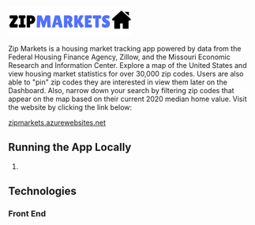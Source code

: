 ![Zip Markets Logo](/ZipMarkets/client/src/images/ZipMarketsSmall.png)

Zip Markets is a housing market tracking app powered by data from the Federal Housing Finance Agency, Zillow, and the Missouri Economic Research and Information Center. Explore a map of the United States and view housing market statistics for over 30,000 zip codes. Users are also able to "pin" zip codes they are interested in view them later on the Dashboard. Also, narrow down your search by filtering zip codes that appear on the map based on their current 2020 median home value. Visit the website by clicking the link below:

[zipmarkets.azurewebsites.net](https://zipmarkets.azurewebsites.net/)

## Running the App Locally
1. 

## Technologies
### Front End

